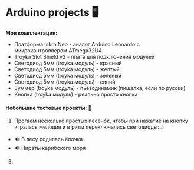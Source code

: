 # Arduino projects :desktop_computer:

**Моя комплектация:** 

- Платформа Iskra Neo - аналог Arduino Leonardo с микроконтроллером ATmega32U4 
- Troyka Slot Shield v2 - плата для подключения модулей
- Светодиод 5мм (troyka модуль) - красный
- Светодиод 5мм (troyka модуль) - желтый
- Светодиод 5мм (troyka модуль) - зеленый
- Светодиод 5мм (troyka модуль) - синий
- Зуммер (troyka модуль) - пьезодинамик (пищалка, если по русски)  
- Кнопка (troyka модуль) - реально просто кнопка 

#### Небольшие тестовые проекты: :floppy_disk:
1. Прогаем несколько простых песенок, чтобы при нажатие на кнопку игралась мелодия и в ритм переключались светодиоды: :notes: 
- :loud_sound: В лесу родилась ёлочка
- :loud_sound: Пираты карибского моря
3. 


